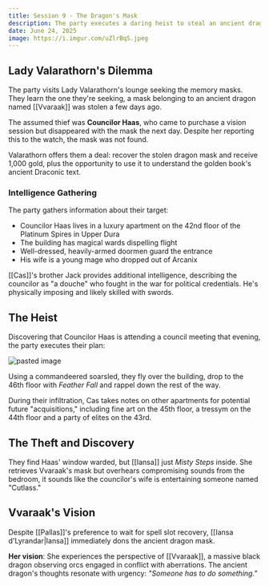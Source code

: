 ```yaml
---
title: Session 9 - The Dragon's Mask
description: The party executes a daring heist to steal an ancient dragon mask from Councilor Haas's apartment.
date: June 24, 2025
image: https://i.imgur.com/uZlrBqS.jpeg
---
```

## Lady Valarathorn's Dilemma

The party visits Lady Valarathorn's lounge seeking the memory masks. They learn the one they're seeking, a mask belonging to an ancient dragon named [[Vvaraak]] was stolen a few days ago.

The assumed thief was **Councilor Haas**, who came to purchase a vision session but disappeared with the mask the next day. Despite her reporting this to the watch, the mask was not found.

Valarathorn offers them a deal: recover the stolen dragon mask and receive 1,000 gold, plus the opportunity to use it to understand the golden book's ancient Draconic text.

### Intelligence Gathering

The party gathers information about their target:

- Councilor Haas lives in a luxury apartment on the 42nd floor of the Platinum Spires in Upper Dura
- The building has magical wards dispelling flight
- Well-dressed, heavily-armed doormen guard the entrance
- His wife is a young mage who dropped out of Arcanix

[[Cas]]'s brother Jack provides additional intelligence, describing the councilor as "a douche" who fought in the war for political credentials. He's physically imposing and likely skilled with swords.
## The Heist

Discovering that Councilor Haas is attending a council meeting that evening, the party executes their plan:

![pasted image](https://i.imgur.com/iPO7UIl.png)

Using a commandeered soarsled, they fly over the building, drop to the 46th floor with *Feather Fall* and rappel down the rest of the way. 

During their infiltration, Cas takes notes on other apartments for potential future "acquisitions," including fine art on the 45th floor, a tressym on the 44th floor and a party of elites on the 43rd.

## The Theft and Discovery

They find Haas' window warded, but [[Iansa]] just _Misty Steps_ inside. She retrieves Vvaraak's mask but overhears compromising sounds from the bedroom, it sounds like the councilor's wife is entertaining someone named "Cutlass."
## Vvaraak's Vision

Despite [[Pallas]]'s preference to wait for spell slot recovery, [[Iansa d'Lyrandar|Iansa]] immediately dons the ancient dragon mask.

**Her vision**: She experiences the perspective of [[Vvaraak]], a massive black dragon observing orcs engaged in conflict with aberrations. The ancient dragon's thoughts resonate with urgency: _"Someone has to do something."_